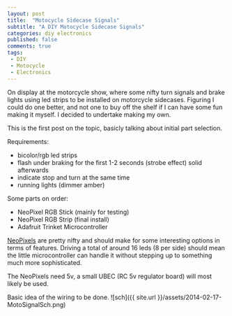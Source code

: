 ```yaml
---
layout: post
title:  "Motocycle Sidecase Signals"
subtitle: "A DIY Motocycle Sidecase Signals"
categories: diy electronics
published: false
comments: true
tags:
 - DIY
 - Motocycle
 - Electronics
---
```


On display at the motorcycle show, where some nifty turn signals and brake lights using led strips to be installed on motorcycle sidecases. Figuring I could do one better, and not one to buy off the shelf if I can have some fun making it myself. I decided to undertake making my own.

This is the first post on the topic, basicly talking about initial part selection.

Requirements:

* bicolor/rgb led strips
* flash under braking for the first 1-2 seconds (strobe effect) solid afterwards
* indicate stop and turn at the same time
* running lights (dimmer amber)

Some parts on order:

* NeoPixel RGB Stick (mainly for testing)
* NeoPixel RGB Strip (final install)
* Adafruit Trinket Microcontroller

[NeoPixels][neopixel] are pretty nifty and should make for some interesting options in terms of features. Driving a total of around 16 leds (8 per side) should mean the little microcontroller can handle it without stepping up to something much more sophisticated.

The NeoPixels need 5v, a small UBEC (RC 5v regulator board) will most likely be used.

Basic idea of the wiring to be done.
![sch]({{ site.url }}/assets/2014-02-17-MotoSignalSch.png)

[neopixel]: http://learn.adafruit.com/adafruit-neopixel-uberguide/overview


